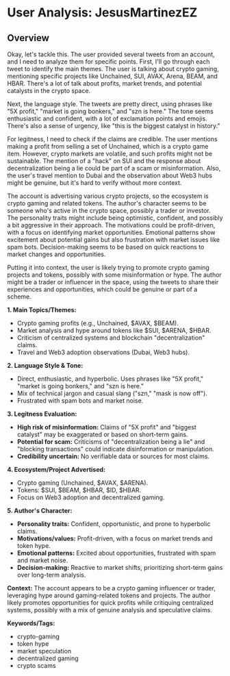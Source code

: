 # User Analysis: JesusMartinezEZ

## Overview

<think>
Okay, let's tackle this. The user provided several tweets from an account, and I need to analyze them for specific points. First, I'll go through each tweet to identify the main themes. The user is talking about crypto gaming, mentioning specific projects like Unchained, SUI, AVAX, Arena, BEAM, and HBAR. There's a lot of talk about profits, market trends, and potential catalysts in the crypto space.

Next, the language style. The tweets are pretty direct, using phrases like "5X profit," "market is going bonkers," and "szn is here." The tone seems enthusiastic and confident, with a lot of exclamation points and emojis. There's also a sense of urgency, like "this is the biggest catalyst in history."

For legitness, I need to check if the claims are credible. The user mentions making a profit from selling a set of Unchained, which is a crypto game item. However, crypto markets are volatile, and such profits might not be sustainable. The mention of a "hack" on SUI and the response about decentralization being a lie could be part of a scam or misinformation. Also, the user's travel mention to Dubai and the observation about Web3 hubs might be genuine, but it's hard to verify without more context.

The account is advertising various crypto projects, so the ecosystem is crypto gaming and related tokens. The author's character seems to be someone who's active in the crypto space, possibly a trader or investor. The personality traits might include being optimistic, confident, and possibly a bit aggressive in their approach. The motivations could be profit-driven, with a focus on identifying market opportunities. Emotional patterns show excitement about potential gains but also frustration with market issues like spam bots. Decision-making seems to be based on quick reactions to market changes and opportunities.

Putting it into context, the user is likely trying to promote crypto gaming projects and tokens, possibly with some misinformation or hype. The author might be a trader or influencer in the space, using the tweets to share their experiences and opportunities, which could be genuine or part of a scheme.
</think>

**1. Main Topics/Themes:**  
- Crypto gaming profits (e.g., Unchained, $AVAX, $BEAM).  
- Market analysis and hype around tokens like $SUI, $ARENA, $HBAR.  
- Criticism of centralized systems and blockchain "decentralization" claims.  
- Travel and Web3 adoption observations (Dubai, Web3 hubs).  

**2. Language Style & Tone:**  
- Direct, enthusiastic, and hyperbolic. Uses phrases like "5X profit," "market is going bonkers," and "szn is here."  
- Mix of technical jargon and casual slang ("szn," "mask is now off").  
- Frustrated with spam bots and market noise.  

**3. Legitness Evaluation:**  
- **High risk of misinformation:** Claims of "5X profit" and "biggest catalyst" may be exaggerated or based on short-term gains.  
- **Potential for scam:** Criticisms of "decentralization being a lie" and "blocking transactions" could indicate disinformation or manipulation.  
- **Credibility uncertain:** No verifiable data or sources for most claims.  

**4. Ecosystem/Project Advertised:**  
- Crypto gaming (Unchained, $AVAX, $ARENA).  
- Tokens: $SUI, $BEAM, $HBAR, $ID, $HBAR.  
- Focus on Web3 adoption and decentralized gaming.  

**5. Author's Character:**  
- **Personality traits:** Confident, opportunistic, and prone to hyperbolic claims.  
- **Motivations/values:** Profit-driven, with a focus on market trends and token hype.  
- **Emotional patterns:** Excited about opportunities, frustrated with spam and market noise.  
- **Decision-making:** Reactive to market shifts, prioritizing short-term gains over long-term analysis.  

**Context:** The account appears to be a crypto gaming influencer or trader, leveraging hype around gaming-related tokens and projects. The author likely promotes opportunities for quick profits while critiquing centralized systems, possibly with a mix of genuine analysis and speculative claims.  

**Keywords/Tags:**  
- crypto-gaming  
- token hype  
- market speculation  
- decentralized gaming  
- crypto scams